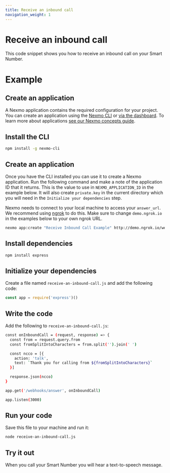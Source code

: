 ```yaml
---
title: Receive an inbound call
navigation_weight: 1
---
```


# Receive an inbound call

This code snippet shows you how to receive an inbound call on your Smart Number.
# Example

## Create an application

A Nexmo application contains the required configuration for your project. You can create an application using the [Nexmo CLI](https://github.com/Nexmo/nexmo-cli) or [via the dashboard](https://dashboard.nexmo.com/voice/create-application). To learn more about applications [see our Nexmo concepts guide](https://developer.nexmo.com/concepts/guides/applications).

## Install the CLI
```bash
npm install -g nexmo-cli
```

## Create an application
Once you have the CLI installed you can use it to create a Nexmo application. Run the following command and make a note of the application ID that it returns. This is the value to use in `NEXMO_APPLICATION_ID` in the example below. It will also create `private.key` in the current directory which you will need in the `Initialize your dependencies` step.

Nexmo needs to connect to your local machine to access your `answer_url`. We recommend using [ngrok](https://www.nexmo.com/blog/2017/07/04/local-development-nexmo-ngrok-tunnel-dr/) to do this. Make sure to change `demo.ngrok.io` in the examples below to your own ngrok URL.

```bash
nexmo app:create "Receive Inbound Call Example" http://demo.ngrok.io/webhooks/answer http://demo.ngrok.io/webhooks/events --keyfile private.key
```

## Install dependencies
```bash
npm install express
```
## Initialize your dependencies
Create a file named `receive-an-inbound-call.js` and add the following code:

```javascript
const app = require('express')()
```

## Write the code
Add the following to `receive-an-inbound-call.js`:
```bash javascript
const onInboundCall = (request, response) => {
  const from = request.query.from
  const fromSplitIntoCharacters = from.split('').join(' ')

  const ncco = [{
    action: 'talk',
    text: `Thank you for calling from ${fromSplitIntoCharacters}`
  }]

  response.json(ncco)
}

app.get('/webhooks/answer', onInboundCall)

app.listen(3000)
```

## Run your code
Save this file to your machine and run it:
```bash
node receive-an-inbound-call.js
```

## Try it out

When you call your Smart Number you will hear a text-to-speech message.
